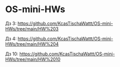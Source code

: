 # OS-mini-HWs

Дз 3: https://github.com/KcasTischaWattt/OS-mini-HWs/tree/main/HW%203

Дз 4: https://github.com/KcasTischaWattt/OS-mini-HWs/tree/main/HW%204

Дз 10: https://github.com/KcasTischaWattt/OS-mini-HWs/tree/main/HW%2010
